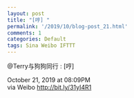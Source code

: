 ```yaml
---
layout: post
title: "[哼] ​"
permalink: '/2019/10/blog-post_21.html'
comments: 1
categories: Default
tags: Sina Weibo IFTTT
---
```

![]()  
@Terry与狗狗同行 : [哼] ​  
  
October 21, 2019 at 08:09PM  
via Weibo http://bit.ly/31yI4R1